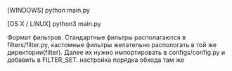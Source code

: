 [WINDOWS] python main.py

[OS X / LINUX] python3 main.py

Формат фильтров. Стандартные фильтры располагаются в filters/filter.py, кастомные фильтры желательно распологать в той же директории(filter). Далее их нужно импортировать в configs/config.py и добавить в FILTER_SET. настройка порядка обхода там же
